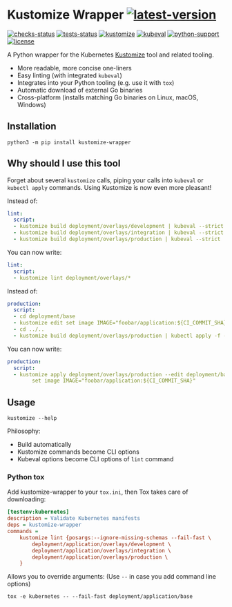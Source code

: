 Kustomize Wrapper [![latest-version](
  https://img.shields.io/pypi/v/kustomize-wrapper.svg)](
  https://pypi.org/project/kustomize-wrapper)
=================

[![checks-status](
  https://img.shields.io/github/workflow/status/painless-software/kustomize-wrapper/Checks/main?label=Checks&logo=github)](
  https://github.com/painless-software/kustomize-wrapper/actions/workflows/checks.yml)
[![tests-status](
  https://img.shields.io/github/workflow/status/painless-software/kustomize-wrapper/Tests/main?label=Tests&logo=github)](
  https://github.com/painless-software/kustomize-wrapper/actions/workflows/tests.yml)
[![kustomize](
  https://img.shields.io/badge/kustomize-v4.5.2-5d8bee.svg?logo=kubernetes)](
  https://github.com/kubernetes-sigs/kustomize/releases/tag/kustomize%2Fv4.5.2)
[![kubeval](
  https://img.shields.io/badge/kubeval-v0.16.1-3f51b5.svg?logo=kubernetes)](
  https://github.com/instrumenta/kubeval/releases/v0.16.1)
[![python-support](
  https://img.shields.io/pypi/pyversions/kustomize-wrapper.svg)](
  https://pypi.org/project/kustomize-wrapper)
[![license](
  https://img.shields.io/pypi/l/kustomize-wrapper.svg)](
  https://github.com/painless-software/kustomize-wrapper/blob/main/LICENSE)

A Python wrapper for the Kubernetes [Kustomize](https://kustomize.io/) tool
and related tooling.

- More readable, more concise one-liners
- Easy linting (with integrated `kubeval`)
- Integrates into your Python tooling (e.g. use it with `tox`)
- Automatic download of external Go binaries
- Cross-platform (installs matching Go binaries on Linux, macOS, Windows)

Installation
------------

```console
python3 -m pip install kustomize-wrapper
```

Why should I use this tool
--------------------------

Forget about several `kustomize` calls, piping your calls into `kubeval`
or `kubectl apply` commands. Using Kustomize is now even more pleasant!

Instead of:
```yaml
lint:
  script:
  - kustomize build deployment/overlays/development | kubeval --strict
  - kustomize build deployment/overlays/integration | kubeval --strict
  - kustomize build deployment/overlays/production | kubeval --strict
```
You can now write:
```yaml
lint:
  script:
  - kustomize lint deployment/overlays/*
```

Instead of:
```yaml
production:
  script:
  - cd deployment/base
  - kustomize edit set image IMAGE="foobar/application:${CI_COMMIT_SHA}"
  - cd ../..
  - kustomize build deployment/overlays/production | kubectl apply -f -
```
You can now write:
```yaml
production:
  script:
  - kustomize apply deployment/overlays/production --edit deployment/base \
        set image IMAGE="foobar/application:${CI_COMMIT_SHA}"
```

Usage
-----

```console
kustomize --help
```

Philosophy:

- Build automatically
- Kustomize commands become CLI options
- Kubeval options become CLI options of `lint` command

### Python tox

Add kustomize-wrapper to your `tox.ini`, then Tox takes care of downloading:
```ini
[testenv:kubernetes]
description = Validate Kubernetes manifests
deps = kustomize-wrapper
commands =
    kustomize lint {posargs:--ignore-missing-schemas --fail-fast \
        deployment/application/overlays/development \
        deployment/application/overlays/integration \
        deployment/application/overlays/production \
    }
```

Allows you to override arguments: (Use `--` in case you add command line options)
```console
tox -e kubernetes -- --fail-fast deployment/application/base
```
